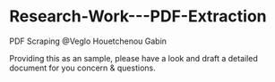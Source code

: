 # Research-Work---PDF-Extraction


PDF Scraping @Veglo Houetchenou Gabin


Providing this as an sample, please have a look and draft a detailed document for you concern & questions.